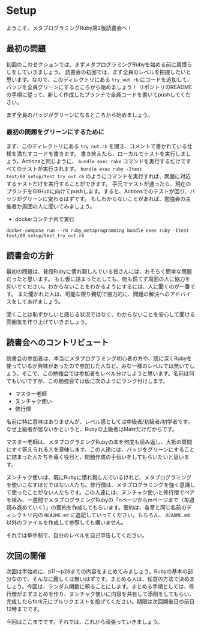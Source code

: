 # Setup

ようこそ、メタプログラミングRuby第2版読書会へ！

## 最初の問題

初回のこのセクションでは、まずメタプログラミングRubyを始める前に肩慣らしをしていきましょう。
読書会の初回では、まず全員のレベルを把握したいと思います。なので、このディレクトリにある `try_out.rb` にコードを追加して、バッジを全員グリーンにするところから始めましょう！
リポジトリのREADMEの手順に従って、新しく作成したブランチで全員コードを書いてpushしてください。

まず全員のバッジがグリーンになるところから始めましょう。

### 最初の問題をグリーンにするために

まず、このディレクトリにある `try_out.rb` を開き、コメントで書かれている仕様を満たすコードを書きます。
書き終えたら、ローカルでテストを実行しましょう。Actionsと同じように、 `bundle exec rake` コマンドを実行するだけですべてのテストが実行されます。 `bundle exec ruby -Itest test/00_setup/test_try_out.rb` のようにコマンドを実行すれば、問題に対応するテストだけを実行することができます。
手元でテストが通ったら、現在のブランチをGitHubに向けてpushします。すると、Actionsでのテストが回り、バッジがグリーンに変わるはずです。
もしわからないことがあれば、勉強会の主催者か周囲の人に聞いてみましょう。

 - dockerコンテナ内で実行
  
  ```
  docker-compose run --rm ruby_metaprogramming bundle exec ruby -Itest test/00_setup/test_try_out.rb
  ```

## 読書会の方針

最初の問題は、普段Rubyに慣れ親しんでいる皆さんには、おそらく簡単な問題だったと思います。
もし仮に詰まったとしても、何も慌てず周囲の人に協力を仰いでください。わからないことをわかるようにするには、人に聞くのが一番です。
また聞かれた人は、可能な限り親切で協力的に、問題の解決へのアドバイスをしてあげましょう。

聞くことは恥ずかしいと感じる状況ではなく、わからないことを安心して聞ける雰囲気を作り上げていきましょう。

## 読書会へのコントリビュート

読書会の参加者は、本当にメタプログラミング初心者の方や、既に深くRubyを使っているが興味があったので参加した人など、みな一様のレベルでは無いでしょう。そこで、この勉強会では参加者をレベル分けしようと思います。名前は何でもいいですが、この勉強会では仮に次のようにランク付けします。

- マスター老師
- ヌンチャク使い
- 修行僧

名前に特に意味はありませんが、レベル感としては中級者/初級者/初学者です。なぜ上級者が居ないかというと、Rubyの上級者はMatzだけだからです。

マスター老師は、メタプログラミングRubyの本を何度も読み返し、大抵の質問にすぐ答えられる人を意味します。この人達には、バッジをグリーンにすることに詰まった人たちを導く役目と、問題作成の手伝いをしてもらいたいと思います。

ヌンチャク使いは、既にRubyに慣れ親しんでいるけれど、メタプログラミングを使いこなすほどではない人たち。修行僧は、メタプログラミングを強く意識して使ったことがない人たちです。この人達には、ヌンチャク使いと修行僧でペアを組み、一週間でメタプログラミングRubyの「nページからmページまで（毎週読み進めていく）」の要約を作成してもらいます。要約は、各章と同じ名前のディレクトリ内の `README.md` に追記していってください。もちろん、 `README.md` 以外のファイルを作成して参照しても構いません。

それでは挙手制で、自分のレベルを自己申告してください。

## 次回の開催

次回は手始めに、p11〜p28までの内容をまとめてみましょう。Rubyの基本の部分なので、そんなに難しくは無いはずです。まとめる人は、任意の方法で決めましょう。今回は、ランダム関数に頼ることにします。まとめる手順としては、修行僧がまずまとめを作り、ヌンチャク使いに内容を共有して添削をしてもらい、完成したらfork元にプルリクエストを投げてください。期限は次回開催日の前日12時までです。

今回はここまでです。それでは、これから頑張っていきましょう。
